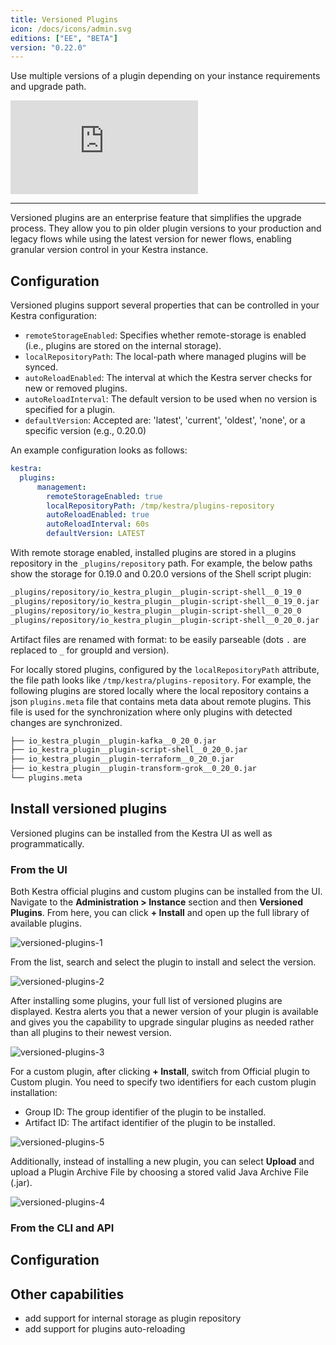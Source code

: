 ```yaml
---
title: Versioned Plugins
icon: /docs/icons/admin.svg
editions: ["EE", "BETA"]
version: "0.22.0"
---
```


Use multiple versions of a plugin depending on your instance requirements and upgrade path.

<div class="video-container">
    <iframe src="https://www.youtube.com/embed/h-vmMGlTGM8?si=BC_157leuRzfC0yt" title="YouTube video player" frameborder="0" allow="accelerometer; autoplay; clipboard-write; encrypted-media; gyroscope; picture-in-picture; web-share" referrerpolicy="strict-origin-when-cross-origin" allowfullscreen></iframe>
</div>

---

Versioned plugins are an enterprise feature that simplifies the upgrade process. They allow you to pin older plugin versions to your production and legacy flows while using the latest version for newer flows, enabling granular version control in your Kestra instance.

## Configuration

Versioned plugins support several properties that can be controlled in your Kestra configuration:

- `remoteStorageEnabled`: Specifies whether remote-storage is enabled (i.e., plugins are stored on the internal storage).
- `localRepositoryPath`: The local-path where managed plugins will be synced.
- `autoReloadEnabled`: The interval at which the Kestra server checks for new or removed plugins.
- `autoReloadInterval`: The default version to be used when no version is specified for a plugin.
- `defaultVersion`: Accepted are: 'latest', 'current', 'oldest', 'none', or a specific version (e.g., 0.20.0)

An example configuration looks as follows:

```yaml
kestra: 
  plugins:
      management:
        remoteStorageEnabled: true
        localRepositoryPath: /tmp/kestra/plugins-repository
        autoReloadEnabled: true
        autoReloadInterval: 60s
        defaultVersion: LATEST 
```

With remote storage enabled, installed plugins are stored in a plugins repository in the `_plugins/repository` path. For example, the below paths show the storage for 0.19.0 and 0.20.0 versions of the Shell script plugin:

```bash
_plugins/repository/io_kestra_plugin__plugin-script-shell__0_19_0
_plugins/repository/io_kestra_plugin__plugin-script-shell__0_19_0.jar
_plugins/repository/io_kestra_plugin__plugin-script-shell__0_20_0
_plugins/repository/io_kestra_plugin__plugin-script-shell__0_20_0.jar
```

Artifact files are renamed with format: <groupId>__<artifactId>__<version> to be easily parseable (dots `.` are replaced to `_` for groupId and version).

For locally stored plugins, configured by the `localRepositoryPath` attribute, the file path looks like `/tmp/kestra/plugins-repository`. For example, the following plugins are stored locally where the local repository contains a json `plugins.meta` file that contains meta data about remote plugins. This file is used for the synchronization where only plugins with detected changes are synchronized.

```bash
├── io_kestra_plugin__plugin-kafka__0_20_0.jar
├── io_kestra_plugin__plugin-script-shell__0_20_0.jar
├── io_kestra_plugin__plugin-terraform__0_20_0.jar
├── io_kestra_plugin__plugin-transform-grok__0_20_0.jar
└── plugins.meta
```

## Install versioned plugins

Versioned plugins can be installed from the Kestra UI as well as programmatically.

### From the UI

Both Kestra official plugins and custom plugins can be installed from the UI. Navigate to the **Administration > Instance** section and then **Versioned Plugins**. From here, you can click **+ Install** and open up the full library of available plugins.

![versioned-plugins-1](/docs/enterprise/versioned-plugins/versioned-plugins-1.png)

From the list, search and select the plugin to install and select the version.

![versioned-plugins-2](/docs/enterprise/versioned-plugins/versioned-plugins-2.png)

After installing some plugins, your full list of versioned plugins are displayed. Kestra alerts you that a newer version of your plugin is available and gives you the capability to upgrade singular plugins as needed rather than all plugins to their newest version.

![versioned-plugins-3](/docs/enterprise/versioned-plugins/versioned-plugins-3.png)

For a custom plugin, after clicking **+ Install**, switch from Official plugin to Custom plugin. You need to specify two identifiers for each custom plugin installation:

- Group ID: The group identifier of the plugin to be installed.
- Artifact ID: The artifact identifier of the plugin to be installed.

![versioned-plugins-5](/docs/enterprise/versioned-plugins/versioned-plugins-4.png)

Additionally, instead of installing a new plugin, you can select **Upload** and upload a Plugin Archive File by choosing a stored valid Java Archive File (.jar).

![versioned-plugins-4](/docs/enterprise/versioned-plugins/versioned-plugins-5.png)

### From the CLI and API

## Configuration

## Other capabilities

- add support for internal storage as plugin repository
- add support for plugins auto-reloading